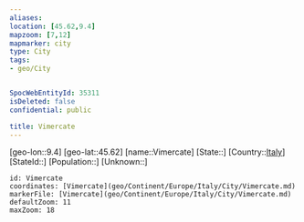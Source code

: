 ```yaml
---
aliases: 
location: [45.62,9.4]
mapzoom: [7,12] 
mapmarker: city 
type: City
tags:
- geo/City


SpocWebEntityId: 35311
isDeleted: false
confidential: public

title: Vimercate
---
```

[geo-lon::9.4]
[geo-lat::45.62]
[name::Vimercate]
[State::]
[Country::[Italy](geo/Continent/Europe/Italy.md)]
[StateId::]
[Population::]
[Unknown::]


```leaflet
id: Vimercate
coordinates: [Vimercate](geo/Continent/Europe/Italy/City/Vimercate.md)
markerFile: [Vimercate](geo/Continent/Europe/Italy/City/Vimercate.md)
defaultZoom: 11 
maxZoom: 18
```


